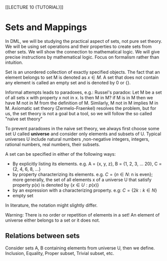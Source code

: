 [[LECTURE 10 (TUTORIAL)]]
# Sets and Mappings

In DML, we will be studying the practical aspect of sets, not pure set theory.
We will be using set operations and their properties to create sets from other sets.
We will show the connection to mathematical logic.
We will give precise instructions by mathematical logic.
Focus on formalism rather than intuition.


Set is an unordered collection of exactly specified objects. The fact that an element belongs to set M is denoted as $x \in M$.
A set that does not contain any element is called an empty set and is denoted by 0 or {}.

Informal attempts leads to paradoxes, e.g.:
Russel's paradox: Let M be a set of all sets x with property x not in x. Is then M in M? if M is in M then we have M not in M from the definition of M. Similarly, M not in M implies M in M.
Axiomatic set theory (Zermelo-Fraenkel) resolves the problem, but for us, the set theory is not a goal but a tool, so we will follow the so called "naive set theory"

To prevent paradoxes in the naive set theory, we always first choose some set U called **universe** and consider only elements and subsets of U.
Typical universes U include natural numbers ,non-negative integers, integers, rational numbers, real numbers, their subsets.

A set can be specified in either of the following ways:
- By explicitly listing its elements. e.g. A = {x, y, z}, B = {1, 2, 3, ... 20}, C = {2, 4, 6, 8, ...}
- by property characterizing its elements. e.g. $C = \{n \in N:$ n is even};
more generally, the set of all elements x of a universe U that satisfy property p(x) is denoted by $\{x \in U: p(x)\}$
- by an expression with a characterizing property. e.g: $C = \{2k: k \in N\}$
- empty set

In literature, the notation might slightly differ.

Warning: There is no order or repetition of elements in a set! An element of universe either belongs to a set or it does not.

## Relations between sets

Consider sets A, B containing elements from universe U, then we define.
Inclusion, Equality, Proper subset, Trivial subset, etc.